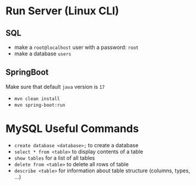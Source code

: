 # Run Server (Linux CLI)

## SQL

- make a `root@localhost` user with a password: `root`
- make a database `users`

## SpringBoot

Make sure that default `java` version is `17`

- `mvn clean install`
- `mvn spring-boot:run`

# MySQL Useful Commands

- `create database <database>;` to create a database
- `select * from <table>` to display contents of a table
- `show tables` for a list of all tables
- `delete from <table>` to delete all rows of table
- `describe <table>` for information about table structure (columns, types, ...)
